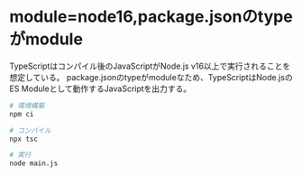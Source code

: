 # module=node16,package.jsonのtypeがmodule

TypeScriptはコンパイル後のJavaScriptがNode.js v16以上で実行されることを想定している。
package.jsonのtypeがmoduleなため、TypeScriptはNode.jsのES Moduleとして動作するJavaScriptを出力する。

```bash
# 環境構築
npm ci

# コンパイル
npx tsc

# 実行
node main.js
```